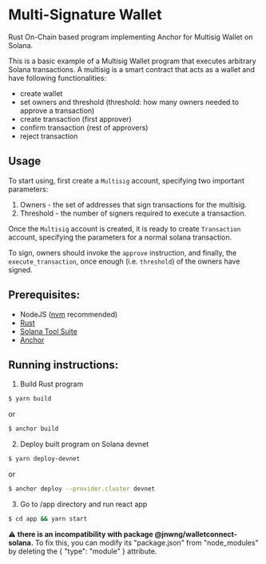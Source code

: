 # Multi-Signature Wallet

Rust On-Chain based program implementing Anchor for Multisig Wallet on Solana.

This is a basic example of a Multisig Wallet program that executes arbitrary Solana transactions.
A multisig is a smart contract that acts as a wallet and have following functionalities:
- create wallet
- set owners and threshold (threshold: how many owners needed to approve a transaction)
- create transaction (first approver)
- confirm transaction (rest of approvers)
- reject transaction

## Usage

To start using, first create a `Multisig` account, specifying two important
parameters:

1. Owners - the set of addresses that sign transactions for the multisig.
2. Threshold - the number of signers required to execute a transaction.

Once the `Multisig` account is created, it is ready to create `Transaction`
account, specifying the parameters for a normal solana transaction.

To sign, owners should invoke the `approve` instruction, and finally,
the `execute_transaction`, once enough (i.e. `threshold`) of the owners have
signed.

## Prerequisites:

- NodeJS ([nvm](https://github.com/nvm-sh/nvm) recommended)
- [Rust](https://www.rust-lang.org/tools/install)
- [Solana Tool Suite](https://docs.solana.com/cli/install-solana-cli-tools)
- [Anchor](https://book.anchor-lang.com/getting_started/installation.html)

## Running instructions:

1) Build Rust program
```bash
$ yarn build
```
or
```bash
$ anchor build
```

2) Deploy built program on Solana devnet
```bash
$ yarn deploy-devnet
```
or
```bash
$ anchor deploy --provider.cluster devnet
```

3) Go to /app directory and run react app
```bash
$ cd app && yarn start
```

:warning: **there is an incompatibility with package @jnwng/walletconnect-solana.** To fix this, you can modify its "package.json" from "node_modules" by deleting the { "type": "module" } attribute.
